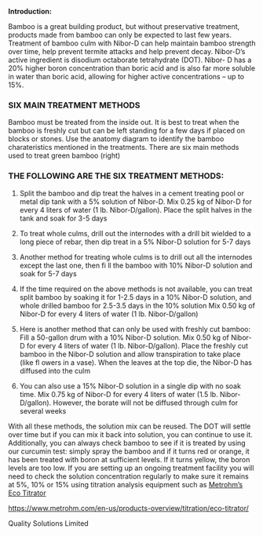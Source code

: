 

**Introduction:** 

Bamboo is a great building product, but without preservative treatment, products made from bamboo can only be expected to last few years. Treatment of bamboo culm with Nibor-D can help maintain bamboo strength over time, help prevent 
termite attacks and help prevent decay. Nibor-D’s active ingredient is disodium octaborate tetrahydrate (DOT). Nibor- D has a 20% higher boron concentration than boric acid and is also far more soluble in water than boric acid, allowing for higher active concentrations – up to 15%.



### SIX MAIN TREATMENT METHODS

Bamboo must be treated from the inside out. It is best to treat when the bamboo is freshly cut but can be left standing 
for a few days if placed on blocks or stones. Use the anatomy diagram to identify the bamboo charateristics mentioned 
in the treatments. There are six main methods used to treat green bamboo (right)


### THE FOLLOWING ARE THE SIX TREATMENT METHODS:

1. Split the bamboo and dip treat the halves in a cement treating pool or metal dip tank 
with a 5% solution of Nibor-D. Mix 0.25 kg of Nibor-D for every 4 liters of water (1 lb. 
Nibor-D/gallon). Place the split halves in the tank and soak for 3-5 days

2. To treat whole culms, drill out the internodes with a drill bit wielded to a long piece of 
rebar, then dip treat in a 5% Nibor-D solution for 5-7 days

3. Another method for treating whole culms is to drill out all the internodes except the last 
one, then fi ll the bamboo with 10% Nibor-D solution and soak for 5-7 days

4. If the time required on the above methods is not available, you can treat split bamboo 
by soaking it for 1-2.5 days in a 10% Nibor-D solution, and whole drilled bamboo for 
2.5-3.5 days in the 10% solution Mix 0.50 kg of Nibor-D for every 4 liters of water (1 lb. 
Nibor-D/gallon)

5. Here is another method that can only be used with freshly cut bamboo: Fill a 50-gallon 
drum with a 10% Nibor-D solution. Mix 0.50 kg of Nibor-D for every 4 liters of water 
(1 lb. Nibor-D/gallon). Place the freshly cut bamboo in the Nibor-D solution and allow 
transpiration to take place (like fl owers in a vase). When the leaves at the top die, the 
Nibor-D has diffused into the culm

6. You can also use a 15% Nibor-D solution in a single dip with no soak time. Mix 0.75 kg of 
Nibor-D for every 4 liters of water (1.5 lb. Nibor-D/gallon). However, the borate will not 
be diffused through culm for several weeks


With all these methods, the solution mix can be reused. The DOT will settle over time but if you can mix it back into 
solution, you can continue to use it. Additionally, you can always check bamboo to see if it is treated by using our 
curcumin test: simply spray the bamboo and if it turns red or orange, it has been treated with boron at sufficient levels. 
If it turns yellow, the boron levels are too low. If you are setting up an ongoing treatment facility you will need to check 
the solution concentration regularly to make sure it remains at 5%, 10% or 15% using titration analysis equipment such 
as [Metrohm’s Eco Titrator](https://www.metrohm.com/en-us/products-overview/titration/eco-titrator/)


<https://www.metrohm.com/en-us/products-overview/titration/eco-titrator/>


Quality Solutions Limited

